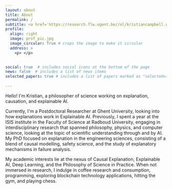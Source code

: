 ```yaml
---
layout: about
title: About
permalink: /
subtitle: <a href='https://research.flw.ugent.be//nl/kristiancampbell.gonzalezbarman'>Ghent University</a>.  
profile:
  align: right
  image: prof_pic.jpg
  image_circular: True # crops the image to make it circular
  address: >
    <p> </p>
 

social: true  # includes social icons at the bottom of the page
news: false  # includes a list of news items
selected_papers: true # includes a list of papers marked as "selected={true}"
  
---
```


Hello! I'm Kristian, a philosopher of science working on explanation, causation, and explainable AI.

Currently, I'm a Postdoctoral Researcher at Ghent University, looking into how explanations work in Explainable AI. Previously, I spent a year at the ISIS institute in the Faculty of Science at Radboud University, engaging in interdisciplinary research that spanned philosophy, physics, and computer science, looking at the topic of scientific understanding through and by AI.  My PhD focused on explanation in the engineering sciences, consisting of a blend of causal modelling, safety science, and the study of explanatory mechanisms in failure analysis. 

My academic interests lie at the nexus of Causal Explanation, Explainable AI, Deep Learning, and the Philosophy of Science in Practice.
When not immersed in research, I indulge in coffee research and consumption, programming, exploring blockchain technology applications, hitting the gym, and playing chess. 



